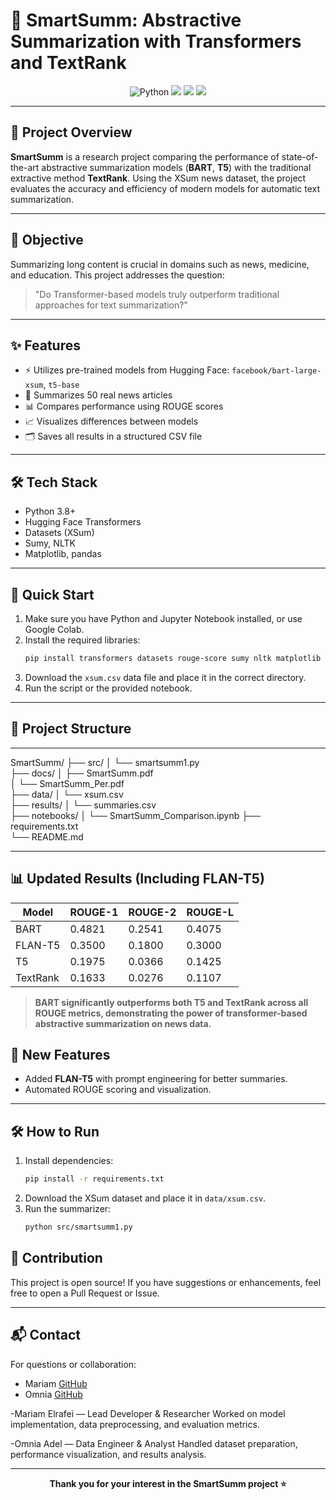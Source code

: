 # 🧾 SmartSumm: Abstractive Summarization with Transformers and TextRank

<div align="center">
  <img src="https://img.shields.io/badge/Python-3.8%2B-blue?logo=python" alt="Python">
  <img src="https://img.shields.io/badge/License-MIT-green">
  <img src="https://img.shields.io/badge/Hugging%20Face-Transformers-yellow?logo=huggingface">
  <img src="https://img.shields.io/badge/Status-Active-success">
</div>

---

## 🚀 Project Overview

**SmartSumm** is a research project comparing the performance of state-of-the-art abstractive summarization models (**BART**, **T5**) with the traditional extractive method **TextRank**. Using the XSum news dataset, the project evaluates the accuracy and efficiency of modern models for automatic text summarization.

---

## 🎯 Objective

Summarizing long content is crucial in domains such as news, medicine, and education. This project addresses the question:

> "Do Transformer-based models truly outperform traditional approaches for text summarization?"

---

## ✨ Features

- ⚡️ Utilizes pre-trained models from Hugging Face: `facebook/bart-large-xsum`, `t5-base`
- 📰 Summarizes 50 real news articles
- 📊 Compares performance using ROUGE scores
- 📈 Visualizes differences between models
- 🗂️ Saves all results in a structured CSV file

---

## 🛠️ Tech Stack

- Python 3.8+
- Hugging Face Transformers
- Datasets (XSum)
- Sumy, NLTK
- Matplotlib, pandas

---

## 🚦 Quick Start

1. Make sure you have Python and Jupyter Notebook installed, or use Google Colab.
2. Install the required libraries:
   ```bash
   pip install transformers datasets rouge-score sumy nltk matplotlib pandas
   ```
3. Download the `xsum.csv` data file and place it in the correct directory.
4. Run the script or the provided notebook.

---

## 📂 Project Structure

---
SmartSumm/
├── src/
│   └── smartsumm1.py             
├── docs/
│   ├── SmartSumm.pdf           
│   └── SmartSumm_Per.pdf         
├── data/
│   └── xsum.csv                 
├── results/
│   └── summaries.csv             
├── notebooks/
│   └── SmartSumm_Comparison.ipynb 
├── requirements.txt              
└── README.md                   

---
## 📊 Updated Results (Including FLAN-T5)

| Model     | ROUGE-1 | ROUGE-2 | ROUGE-L |
|-----------|---------|---------|---------|
| BART      | 0.4821  | 0.2541  | 0.4075  |
| FLAN-T5   | 0.3500  | 0.1800  | 0.3000  |
| T5        | 0.1975  | 0.0366  | 0.1425  |
| TextRank  | 0.1633  | 0.0276  | 0.1107  |

> **BART significantly outperforms both T5 and TextRank across all ROUGE metrics, demonstrating the power of transformer-based abstractive summarization on news data.**
## 🌟 New Features
- Added **FLAN-T5** with prompt engineering for better summaries.
- Automated ROUGE scoring and visualization.
---
## 🛠️ How to Run
1. Install dependencies:
   ```bash
   pip install -r requirements.txt
   ```
2. Download the XSum dataset and place it in `data/xsum.csv`.
3. Run the summarizer:
   ```bash
   python src/smartsumm1.py
   ```
## 🤝 Contribution

This project is open source! If you have suggestions or enhancements, feel free to open a Pull Request or Issue.

---

## 📬 Contact

For questions or collaboration:

- Mariam [GitHub](https://github.com/Mariam-abdelfttah)
- Omnia [GitHub](https://github.com/Omnia-adel1)
  
-Mariam Elrafei — Lead Developer & Researcher
Worked on model implementation, data preprocessing, and evaluation metrics.

-Omnia Adel — Data Engineer & Analyst
Handled dataset preparation, performance visualization, and results analysis.



---

<div align="center">
  <b>Thank you for your interest in the SmartSumm project ⭐</b>
</div>
